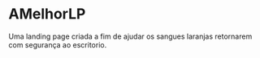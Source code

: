 # AMelhorLP

Uma landing page criada a fim de ajudar os sangues laranjas retornarem com segurança ao escritorio.
